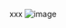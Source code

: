 xxx
![image](https://user-images.githubusercontent.com/51214879/141320913-40338974-20fe-4eb8-b39f-22b0d8b00210.png)
